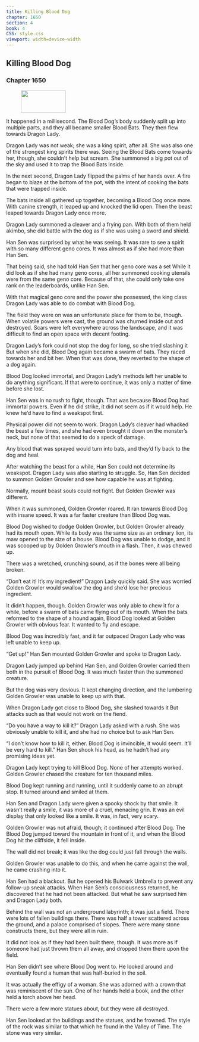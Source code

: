 ```yaml
---
title: Killing Blood Dog
chapter: 1650
section: 4
book: 4
CSS: style.css
viewport: width=device-width
---
```


## Killing Blood Dog

### Chapter 1650

<figure>
	<img src="../Images/gem.gif" alt="" id="gem" width="120" height="60" />
</figure>

It happened in a millisecond. The Blood Dog’s body suddenly split up into multiple parts, and they all became smaller Blood Bats. They then flew towards Dragon Lady.

Dragon Lady was not weak; she was a king spirit, after all. She was also one of the strongest king spirits there was. Seeing the Blood Bats come towards her, though, she couldn’t help but scream. She summoned a big pot out of the sky and used it to trap the Blood Bats inside.

In the next second, Dragon Lady flipped the palms of her hands over. A fire began to blaze at the bottom of the pot, with the intent of cooking the bats that were trapped inside.

The bats inside all gathered up together, becoming a Blood Dog once more. With canine strength, it leaped up and knocked the lid open. Then the beast leaped towards Dragon Lady once more.

Dragon Lady summoned a cleaver and a frying pan. With both of them held akimbo, she did battle with the dog as if she was using a sword and shield.

Han Sen was surprised by what he was seeing. It was rare to see a spirit with so many different geno cores. It was almost as if she had more than Han Sen.

That being said, she had told Han Sen that her geno core was a set While it did look as if she had many geno cores, all her summoned cooking utensils were from the same geno core. Because of that, she could only take one rank on the leaderboards, unlike Han Sen.

With that magical geno core and the power she possessed, the king class Dragon Lady was able to do combat with Blood Dog.

The field they were on was an unfortunate place for them to be, though. When volatile powers were cast, the ground was churned inside out and destroyed. Scars were left everywhere across the landscape, and it was difficult to find an open space with decent footing.

Dragon Lady’s fork could not stop the dog for long, so she tried slashing it But when she did, Blood Dog again became a swarm of bats. They raced towards her and bit her. When that was done, they reverted to the shape of a dog again.

Blood Dog looked immortal, and Dragon Lady’s methods left her unable to do anything significant. If that were to continue, it was only a matter of time before she lost.

Han Sen was in no rush to fight, though. That was because Blood Dog had immortal powers. Even if he did strike, it did not seem as if it would help. He knew he’d have to find a weakspot first.

Physical power did not seem to work. Dragon Lady’s cleaver had whacked the beast a few times, and she had even brought it down on the monster’s neck, but none of that seemed to do a speck of damage.

Any blood that was sprayed would turn into bats, and they’d fly back to the dog and heal.

After watching the beast for a while, Han Sen could not determine its weakspot. Dragon Lady was also starting to struggle. So, Han Sen decided to summon Golden Growler and see how capable he was at fighting.

Normally, mount beast souls could not fight. But Golden Growler was different.

When it was summoned, Golden Growler roared. It ran towards Blood Dog with insane speed. It was a far faster creature than Blood Dog was.

Blood Dog wished to dodge Golden Growler, but Golden Growler already had its mouth open. While its body was the same size as an ordinary lion, its maw opened to the size of a house. Blood Dog was unable to dodge, and it was scooped up by Golden Growler’s mouth in a flash. Then, it was chewed up.

There was a wretched, crunching sound, as if the bones were all being broken.

“Don’t eat it! It’s my ingredient!” Dragon Lady quickly said. She was worried Golden Growler would swallow the dog and she’d lose her precious ingredient.

It didn’t happen, though. Golden Growler was only able to chew it for a while, before a swarm of bats came flying out of its mouth. When the bats reformed to the shape of a hound again, Blood Dog looked at Golden Growler with obvious fear. It wanted to fly and escape.

Blood Dog was incredibly fast, and it far outpaced Dragon Lady who was left unable to keep up.

“Get up!” Han Sen mounted Golden Growler and spoke to Dragon Lady.

Dragon Lady jumped up behind Han Sen, and Golden Growler carried them both in the pursuit of Blood Dog. It was much faster than the summoned creature.

But the dog was very devious. It kept changing direction, and the lumbering Golden Growler was unable to keep up with that.

When Dragon Lady got close to Blood Dog, she slashed towards it But attacks such as that would not work on the fiend.

“Do you have a way to kill it?” Dragon Lady asked with a rush. She was obviously unable to kill it, and she had no choice but to ask Han Sen.

“I don’t know how to kill it, either. Blood Dog is invincible, it would seem. It’ll be very hard to kill.” Han Sen shook his head, as he hadn’t had any promising ideas yet.

Dragon Lady kept trying to kill Blood Dog. None of her attempts worked. Golden Growler chased the creature for ten thousand miles.

Blood Dog kept running and running, until it suddenly came to an abrupt stop. It turned around and smiled at them.

Han Sen and Dragon Lady were given a spooky shock by that smile. It wasn’t really a smile, it was more of a cruel, menacing grin. It was an evil display that only looked like a smile. It was, in fact, very scary.

Golden Growler was not afraid, though; it continued after Blood Dog. The Blood Dog jumped toward the mountain in front of it, and when the Blood Dog hit the cliffside, it fell inside.

The wall did not break; it was like the dog could just fall through the walls.

Golden Growler was unable to do this, and when he came against the wall, he came crashing into it.

Han Sen had a blackout. But he opened his Bulwark Umbrella to prevent any follow-up sneak attacks. When Han Sen’s consciousness returned, he discovered that he had not been attacked. But what he saw surprised him and Dragon Lady both.

Behind the wall was not an underground labyrinth; it was just a field. There were lots of fallen buildings there. There was half a tower scattered across the ground, and a palace comprised of slopes. There were many stone constructs there, but they were all in ruin.

It did not look as if they had been built there, though. It was more as if someone had just thrown them all away, and dropped them there upon the field.

Han Sen didn’t see where Blood Dog went to. He looked around and eventually found a human that was half-buried in the soil.

It was actually the effigy of a woman. She was adorned with a crown that was reminiscent of the sun. One of her hands held a book, and the other held a torch above her head.

There were a few more statues about, but they were all destroyed.

Han Sen looked at the buildings and the statues, and he frowned. The style of the rock was similar to that which he found in the Valley of Time. The stone was very similar.